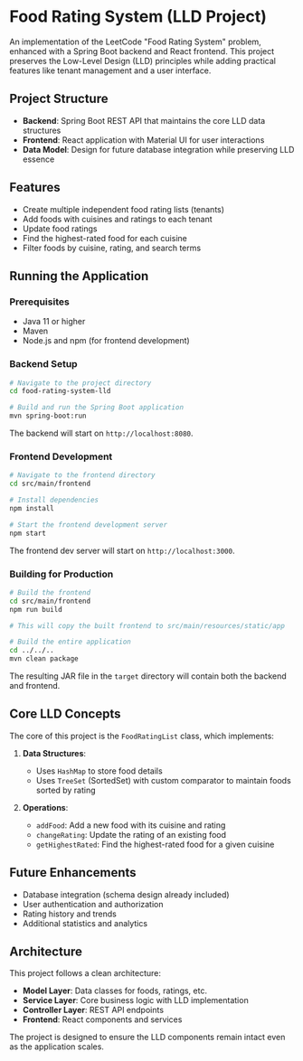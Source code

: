# Food Rating System (LLD Project)

An implementation of the LeetCode "Food Rating System" problem, enhanced with a Spring Boot backend and React frontend. This project preserves the Low-Level Design (LLD) principles while adding practical features like tenant management and a user interface.

## Project Structure

- **Backend**: Spring Boot REST API that maintains the core LLD data structures
- **Frontend**: React application with Material UI for user interactions
- **Data Model**: Design for future database integration while preserving LLD essence

## Features

- Create multiple independent food rating lists (tenants)
- Add foods with cuisines and ratings to each tenant
- Update food ratings
- Find the highest-rated food for each cuisine
- Filter foods by cuisine, rating, and search terms

## Running the Application

### Prerequisites

- Java 11 or higher
- Maven
- Node.js and npm (for frontend development)

### Backend Setup

```bash
# Navigate to the project directory
cd food-rating-system-lld

# Build and run the Spring Boot application
mvn spring-boot:run
```

The backend will start on `http://localhost:8080`.

### Frontend Development

```bash
# Navigate to the frontend directory
cd src/main/frontend

# Install dependencies
npm install

# Start the frontend development server
npm start
```

The frontend dev server will start on `http://localhost:3000`.

### Building for Production

```bash
# Build the frontend
cd src/main/frontend
npm run build

# This will copy the built frontend to src/main/resources/static/app

# Build the entire application
cd ../../..
mvn clean package
```

The resulting JAR file in the `target` directory will contain both the backend and frontend.

## Core LLD Concepts

The core of this project is the `FoodRatingList` class, which implements:

1. **Data Structures**: 
   - Uses `HashMap` to store food details
   - Uses `TreeSet` (SortedSet) with custom comparator to maintain foods sorted by rating

2. **Operations**:
   - `addFood`: Add a new food with its cuisine and rating
   - `changeRating`: Update the rating of an existing food
   - `getHighestRated`: Find the highest-rated food for a given cuisine

## Future Enhancements

- Database integration (schema design already included)
- User authentication and authorization
- Rating history and trends
- Additional statistics and analytics

## Architecture

This project follows a clean architecture:

- **Model Layer**: Data classes for foods, ratings, etc.
- **Service Layer**: Core business logic with LLD implementation
- **Controller Layer**: REST API endpoints
- **Frontend**: React components and services

The project is designed to ensure the LLD components remain intact even as the application scales.
